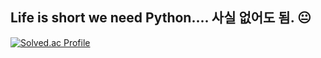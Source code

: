 ## Life is short we need Python.... 사실 없어도 됨. 😐
[![Solved.ac Profile](http://mazassumnida.wtf/api/v2/generate_badge?boj=kim_tk)](https://solved.ac/kim_tk/)
